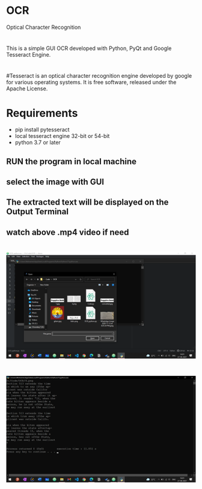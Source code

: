 # OCR 
Optical Character Recognition 
#
This is a simple GUI OCR developed with Python, PyQt and Google Tesseract Engine. 
#
#Tesseract is an optical character recognition engine developed by google for various operating systems. It is free software, released under the Apache License.

# Requirements
- pip install pytesseract
- local tesseract engine 32-bit or 54-bit
- python 3.7 or later


## RUN the program in local machine
## select the image with GUI
## The extracted text will be displayed on the Output Terminal
## watch above .mp4 video if need
<h1 align="center"><img src="https://github.com/Chowdary-07/OCR/blob/main/Screenshot%20(151).png"</h1>
<h1 align="center"><img src="https://github.com/Chowdary-07/OCR/blob/main/Screenshot%20(152).png"</h1>
